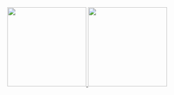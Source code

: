 
<div>
<a href="https://github.com/Gleycykelly">
<img height="180em" src="https://github-readme-stats.vercel.app/api/top-langs/?username=Gleycykelly&layout=compact&langs_count=7&theme=dracula"/>
<img height="180em" src="https://github-readme-stats.vercel.app/api?username=Gleycykelly&show_icons=true&theme=dracula&include_all_commits=true&count_private=true"/>
</div>
